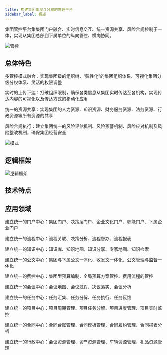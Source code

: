 ```yaml
---
title: 构建集团集权与分权的管理平台
sidebar_label: 概述
---
```


集团管控平台集集团门户融合、实时信息交互、统一资源共享、风险合规控制于一体，实现从集团总部到下属单位的纵向管控、横向协同。

![管控](/assets/car_object_fields.png)

## 总体特色
多管控模式融合：实现集团级的组织树、“弹性化”的集团组织体系、可视化集团分级分权体系、灵活的权限调整

实时的上传下达：打破组织限制，确保各类信息从集团实时传达至各机构，实现传达内容的可视化以及传达方式的移动化应用

统一的资源共享：实现集团的人力资源、知识资源、财务服务资源、法务资源、行政资源等所有资源的共享

风险合规执行：建立集团统一的风险评估机制、风险预警机制、风险应对机制及风险整改机制，确保集团经营安全

![模式](/assets/groupimg/mode.png)

## 逻辑框架

![逻辑框架](/assets/groupimg/logic.png)

## 技术特点


## 应用领域
建立统一的门户中心：集团门户、决策层门户、企业文化门户、职能门户、下属企业门户

建立统一的流程中心：流程关联、决策分析、流程督办、流程报表

建立统一的知识中心：知识库、知识地图、知识分享、专家地图、知识检索

建立统一的公文中心：集团与下属公文一体化、收发文一体化、公文管理与监督一体化

建立统一的费控中心：集团型预算编制、全局预算方案管控、费用流程的管控

建立统一的会议中心：会议地图、会议过程、决议落实、会议分析

建立统一的任务中心：任务汇集、任务分解、任务执行、任务反馈

建立统一的项目中心：项目周期管理、项目任务分解、项目进度管理、项目实时监控

建立统一的合同中心：合同台账管理、合同模板管理、合同履约管理、合同报表分析

建立统一的行政中心：会议资源管理、资产资源管理、车辆资源管理、礼品资源管理